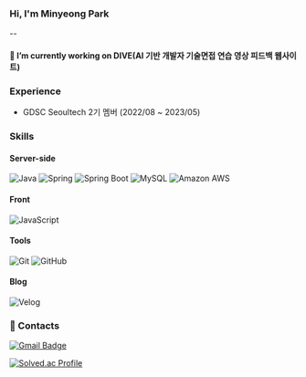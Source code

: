 ### Hi, I'm Minyeong Park 
-- 
#### 🔭  I’m currently working on DIVE(AI 기반 개발자 기술면접 연습 영상 피드백 웹사이트)

### Experience
- GDSC Seoultech 2기 멤버 (2022/08 ~ 2023/05)

### Skills 
#### Server-side
![Java](https://img.shields.io/badge/Java-007396.svg?&style=flat-square&logo=Java&logoColor=white)
![Spring](https://img.shields.io/badge/Spring-6DB33F.svg?&style=flat-square&logo=Spring&logoColor=white)
![Spring Boot](https://img.shields.io/badge/SpringBoot-6DB33F?style=flat-square&logo=SpringBoot&logoColor=white)
![MySQL](https://img.shields.io/badge/MySQL-4479A1?style=flat-square&logo=MySQL&logoColor=white)
![Amazon AWS](https://img.shields.io/badge/AmazonAWS-232F3E?style=flat-square&logo=amazonaws&logoColor=white)

#### Front
![JavaScript](https://img.shields.io/badge/JavaScript-F7DF1E.svg?&style=flat-square&logo=JavaScript&logoColor=white)

#### Tools
![Git](https://img.shields.io/badge/Git-F05032?style=flat-square&logo=git&logoColor=white)
![GitHub](https://img.shields.io/badge/GitHub-181717?style=flat-square&logo=GitHub&logoColor=white)

#### Blog
![Velog](https://img.shields.io/badge/Velog-20C997?style=flat-square&logo=velog&logoColor=white)

### 💬 Contacts  
[![Gmail Badge](https://img.shields.io/badge/Gmail-d14836?style=flat-square&logo=Gmail&logoColor=white&link=mailto:1030pmy@gmail.com)](mailto:1030pmy@gmail.com)

[![Solved.ac Profile](http://mazassumnida.wtf/api/v2/generate_badge?boj=1030pmy)](https://solved.ac/1030pmy/)

